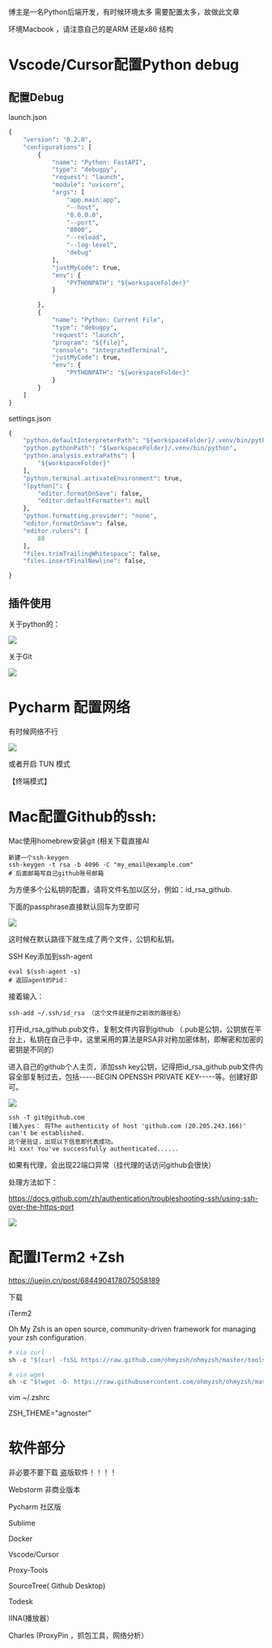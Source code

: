 博主是一名Python后端开发，有时候环境太多 需要配置太多，故做此文章

环境Macbook ，请注意自己的是ARM 还是x86 结构

# Vscode/Cursor配置Python debug

## 配置Debug

launch.json

```python
{
    "version": "0.2.0",
    "configurations": [
        {
            "name": "Python: FastAPI",
            "type": "debugpy",
            "request": "launch",
            "module": "uvicorn",
            "args": [
                "app.main:app",
                "--host",
                "0.0.0.0",
                "--port",
                "8000",
                "--reload",
                "--log-level",
                "debug"
            ],
            "justMyCode": true,
            "env": {
                "PYTHONPATH": "${workspaceFolder}"
            }

        },
        {
            "name": "Python: Current File",
            "type": "debugpy",
            "request": "launch",
            "program": "${file}",
            "console": "integratedTerminal",
            "justMyCode": true,
            "env": {
                "PYTHONPATH": "${workspaceFolder}"
            }
        }
    ]
}

```

settings.json

```python
{
    "python.defaultInterpreterPath": "${workspaceFolder}/.venv/bin/python",
    "python.pythonPath": "${workspaceFolder}/.venv/bin/python",
    "python.analysis.extraPaths": [
        "${workspaceFolder}"
    ],
    "python.terminal.activateEnvironment": true,
    "[python]": {
        "editor.formatOnSave": false,
        "editor.defaultFormatter": null
    },
    "python.formatting.provider": "none",
    "editor.formatOnSave": false,
    "editor.rulers": [
        88
    ],
    "files.trimTrailingWhitespace": false,
    "files.insertFinalNewline": false,

}

```

## 插件使用

关于python的： 

![](https://cdn.jsdelivr.net/gh/jacinli/image-hosting@main/notes/20250413221735497.png)

关于Git

![](https://cdn.jsdelivr.net/gh/jacinli/image-hosting@main/notes/20250413221832199.png)

# Pycharm 配置网络

有时候网络不行

![](https://cdn.jsdelivr.net/gh/jacinli/image-hosting@main/notes/20250413222353169.png)

或者开启 TUN 模式

【终端模式】

# Mac配置Github的ssh:

Mac使用homebrew安装git (相关下载直接AI

```
新建一个ssh-keygen
ssh-keygen -t rsa -b 4096 -C "my_email@example.com"
# 后面邮箱写自己github账号邮箱

```

为方便多个公私钥的配置，请将文件名加以区分，例如：id_rsa_github.

下面的passphrase直接默认回车为空即可

![](https://cdn.jsdelivr.net/gh/jacinli/image-hosting@main/notes/20250413223016551.png)

这时候在默认路径下就生成了两个文件，公钥和私钥。

SSH Key添加到ssh-agent

```
eval $(ssh-agent -s)
# 返回agent的Pid：

```

接着输入：

```
ssh-add ~/.ssh/id_rsa （这个文件就是你之前改的路径名）

```

打开id_rsa_github.pub文件，复制文件内容到github  （.pub是公钥，公钥放在平台上，私钥在自己手中，这里采用的算法是RSA非对称加密体制，即解密和加密的密钥是不同的）

进入自己的github个人主页，添加ssh key公钥，记得把id_rsa_github.pub文件内容全部复制过去，包括-----BEGIN OPENSSH PRIVATE KEY-----等。创建好即可。

![](https://cdn.jsdelivr.net/gh/jacinli/image-hosting@main/notes/20250413223107949.png)

```
ssh -T git@github.com
[输入yes： 将The authenticity of host 'github.com (20.205.243.166)' can't be established.
这个是验证，出现以下信息即代表成功。
Hi xxx! You've successfully authenticated......

```

如果有代理，会出现22端口异常（挂代理的话访问github会很快）

处理方法如下：

https://docs.github.com/zh/authentication/troubleshooting-ssh/using-ssh-over-the-https-port

![](https://cdn.jsdelivr.net/gh/jacinli/image-hosting@main/notes/20250413223143780.png)

# 配置ITerm2 +Zsh

https://juejin.cn/post/6844904178075058189

下载

iTerm2

Oh My Zsh is an open source, community-driven framework for managing your zsh configuration.

```python
# via curl
sh -c "$(curl -fsSL https://raw.github.com/ohmyzsh/ohmyzsh/master/tools/install.sh)"

# via wget
sh -c "$(wget -O- https://raw.githubusercontent.com/ohmyzsh/ohmyzsh/master/tools/install.sh)"

```

vim ~/.zshrc

ZSH_THEME="agnoster”

# 软件部分

非必要不要下载 盗版软件！！！！

Webstorm 非商业版本

Pycharm 社区版

Sublime

Docker

Vscode/Cursor

Proxy-Tools

SourceTree( Github Desktop)

Todesk

IINA(播放器）

Charles (ProxyPin ，抓包工具，网络分析）